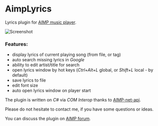 # AimpLyrics
Lyrics plugin for [AIMP music player](http://www.aimp.ru/).

<img src="https://i.imgur.com/OvCaZRg.png" alt="Screenshot" border="0" />

### Features:
* display lyrics of current playing song (from file, or tag)
* auto search missing lyrics in *Google*
* ability to edit artist/title for search
* open lyrics window by hot keys (*Ctrl+Alt+L* global, or *Shift+L* local - by default)
* save lyrics to file
* edit font size
* auto open lyrics window on player start

The plugin is written on *C#* via *COM Interop* thanks to [AIMP-net-api](https://github.com/antrv/AIMP-net-api).

Please do not hesitate to contact me, if you have some questions or ideas.

You can discuss the plugin on [AIMP forum](https://www.aimp.ru/forum/index.php?topic=63331.0).
